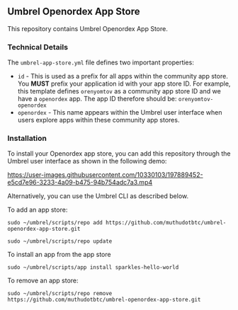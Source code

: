 ## Umbrel Openordex App Store

This repository contains Umbrel Openordex App Store.

### Technical Details

The `umbrel-app-store.yml` file defines two important properties:
- `id` - This is used as a prefix for all apps within the community app store. You **MUST** prefix your application id with your app store ID. For example, this template defines `orenyomtov` as a community app store ID and we have a `openordex` app. The app ID therefore should be: `orenyomtov-openordex`
- `openordex` - This name appears within the Umbrel user interface when users explore apps within these community app stores.


### Installation

To install your Openordex app store, you can add this repository through the Umbrel user interface as shown in the following demo:


https://user-images.githubusercontent.com/10330103/197889452-e5cd7e96-3233-4a09-b475-94b754adc7a3.mp4


Alternatively, you can use the Umbrel CLI as described below.

To add an app store:
```
sudo ~/umbrel/scripts/repo add https://github.com/muthudotbtc/umbrel-openordex-app-store.git

sudo ~/umbrel/scripts/repo update
```

To install an app from the app store
```
sudo ~/umbrel/scripts/app install sparkles-hello-world
```

To remove an app store:
```
sudo ~/umbrel/scripts/repo remove https://github.com/muthudotbtc/umbrel-openordex-app-store.git
```
